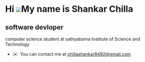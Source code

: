 Hi ![](https://user-images.githubusercontent.com/18350557/176309783-0785949b-9127-417c-8b55-ab5a4333674e.gif)My name is Shankar Chilla
======================================================================================================================================

software devloper
-----------------

computer science student at sathyabama Institute of Science and Technology

* ✉️  You can contact me at [chillashankar8492@gmail.com](mailto:chillashankar8492@gmail.com)
